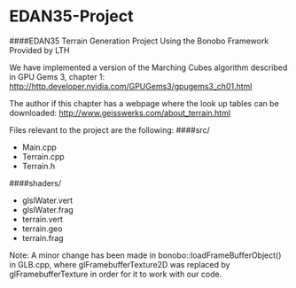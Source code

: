 # EDAN35-Project
####EDAN35 Terrain Generation Project Using the Bonobo Framework Provided by LTH

We have implemented a version of the Marching Cubes algorithm described in GPU Gems 3, chapter 1: http://http.developer.nvidia.com/GPUGems3/gpugems3_ch01.html

The author if this chapter has a webpage where the look up tables can be downloaded: 
http://www.geisswerks.com/about_terrain.html

Files relevant to the project are the following:
####src/
* Main.cpp
* Terrain.cpp
* Terrain.h

####shaders/
* glslWater.vert
* glslWater.frag
* terrain.vert
* terrain.geo
* terrain.frag

Note: A minor change has been made in bonobo::loadFrameBufferObject() in GLB.cpp, where glFramebufferTexture2D was replaced by glFramebufferTexture in order for it to work with our code.
